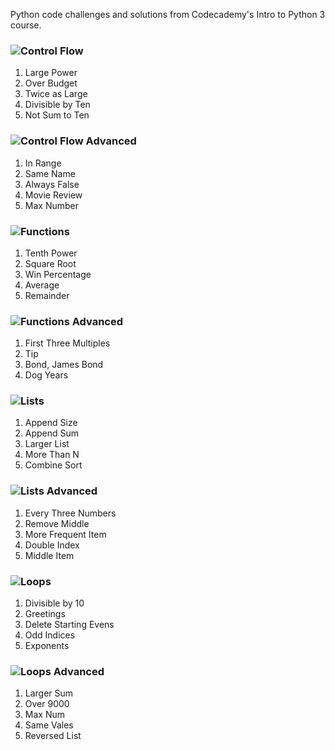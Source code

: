 Python code challenges and solutions from Codecademy's Intro to Python 3 course.

### ![Control Flow](https://www.codecademy.com/courses/learn-python-3/articles/python-code-challenges-control-flow)
1. Large Power
2. Over Budget
3. Twice as Large
4. Divisible by Ten
5. Not Sum to Ten

### ![Control Flow Advanced](https://www.codecademy.com/courses/learn-python-3/articles/advanced-python-code-challenges-control-flow)
1. In Range
2. Same Name
3. Always False
4. Movie Review
5. Max Number
   
### ![Functions](https://www.codecademy.com/courses/learn-python-3/articles/python-code-challenges-functions)
1. Tenth Power
2. Square Root
3. Win Percentage
4. Average
5. Remainder

### ![Functions Advanced](https://www.codecademy.com/courses/learn-python-3/articles/advanced-python-code-challenges-functions)
1. First Three Multiples
2. Tip
3. Bond, James Bond
4. Dog Years

### ![Lists](https://www.codecademy.com/courses/learn-python-3/articles/python-code-challenges-lists)
1. Append Size
2. Append Sum
3. Larger List
4. More Than N
5. Combine Sort

### ![Lists Advanced](https://www.codecademy.com/courses/learn-python-3/articles/advanced-python-code-challenges-lists)
1. Every Three Numbers
2. Remove Middle
3. More Frequent Item
4. Double Index
5. Middle Item
### ![Loops](https://www.codecademy.com/courses/learn-python-3/articles/python-code-challenges-loops)
1. Divisible by 10
2. Greetings
3. Delete Starting Evens
4. Odd Indices
5. Exponents

### ![Loops Advanced](https://www.codecademy.com/courses/learn-python-3/articles/advanced-python-code-challenges-loops)
1. Larger Sum
2. Over 9000
3. Max Num
4. Same Vales
5. Reversed List